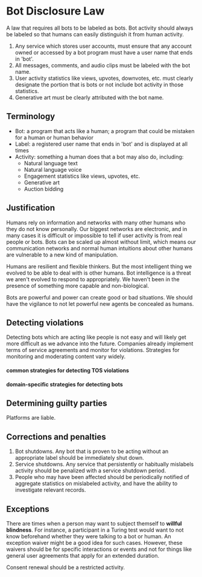 # Bot Disclosure Law

A law that requires all bots to be labeled as bots. Bot activity should always be labeled so that humans can easily distinguish it from human activity.

1. Any service which stores user accounts, must ensure that any account owned or accessed by a bot program must have a user name that ends in 'bot'.
2. All messages, comments, and audio clips must be labeled with the bot name.
3. User activity statistics like views, upvotes, downvotes, etc. must clearly designate the portion that is bots or not include bot activity in those statistics.
4. Generative art must be clearly attributed with the bot name.

## Terminology

- Bot: a program that acts like a human; a program that could be mistaken for a human or human behavior  
- Label: a registered user name that ends in 'bot' and is displayed at all times  
- Activity: something a human does that a bot may also do, including:
  - Natural language text
  - Natural language voice
  - Engagement statistics like views, upvotes, etc.
  - Generative art
  - Auction bidding

## Justification

Humans rely on information and networks with many other humans who they do not know personally. Our biggest networks are electronic, and in many cases it is difficult or impossible to tell if user activity is from real people or bots. Bots can be scaled up almost without limit, which means our communication networks and normal human intuitions about other humans are vulnerable to a new kind of manipulation.

Humans are resilient and flexible thinkers. But the most intelligent thing we evolved to be able to deal with is other humans. Bot intelligence is a threat we aren't evolved to respond to appropriately. We haven't been in the presence of something more capable and non-biological.

Bots are powerful and power can create good or bad situations. We should have the vigilance to not let powerful new agents be concealed as humans.

## Detecting violations

Detecting bots which are acting like people is not easy and will likely get more difficult as we advance into the future. Companies already implement terms of service agreements and monitor for violations. Strategies for monitoring and moderating content vary widely.

#### common strategies for detecting TOS violations
#### domain-specific strategies for detecting bots

## Determining guilty parties

Platforms are liable.

## Corrections and penalties

1. Bot shutdowns. Any bot that is proven to be acting without an appropriate label should be immediately shut down.
2. Service shutdowns. Any service that persistently or habitually mislabels activity should be penalized with a service shutdown period.
3. People who may have been affected should be periodically notified of aggregate statistics on mislabeled activity, and have the ability to investigate relevant records.

## Exceptions

There are times when a person may want to subject themself to **willful blindness**. For instance, a participant in a Turing test would want to not know beforehand whether they were talking to a bot or human. An exception waiver might be a good idea for such cases. However, these waivers should be for specific interactions or events and not for things like general user agreements that apply for an extended duration.

Consent renewal should be a restricted activity.
